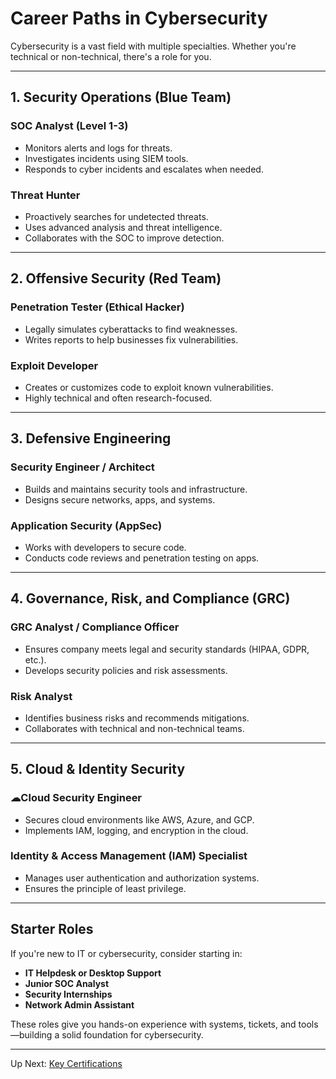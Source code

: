 # Career Paths in Cybersecurity

Cybersecurity is a vast field with multiple specialties. Whether you're technical or non-technical, there's a role for you.

---

## 1. Security Operations (Blue Team)

### SOC Analyst (Level 1-3)
- Monitors alerts and logs for threats.
- Investigates incidents using SIEM tools.
- Responds to cyber incidents and escalates when needed.

### Threat Hunter
- Proactively searches for undetected threats.
- Uses advanced analysis and threat intelligence.
- Collaborates with the SOC to improve detection.

---

##  2. Offensive Security (Red Team)

### Penetration Tester (Ethical Hacker)
- Legally simulates cyberattacks to find weaknesses.
- Writes reports to help businesses fix vulnerabilities.

### Exploit Developer
- Creates or customizes code to exploit known vulnerabilities.
- Highly technical and often research-focused.

---

## 3. Defensive Engineering

### Security Engineer / Architect
- Builds and maintains security tools and infrastructure.
- Designs secure networks, apps, and systems.

### Application Security (AppSec)
- Works with developers to secure code.
- Conducts code reviews and penetration testing on apps.

---

## 4. Governance, Risk, and Compliance (GRC)

### GRC Analyst / Compliance Officer
- Ensures company meets legal and security standards (HIPAA, GDPR, etc.).
- Develops security policies and risk assessments.

### Risk Analyst
- Identifies business risks and recommends mitigations.
- Collaborates with technical and non-technical teams.

---

## 5. Cloud & Identity Security

### ☁Cloud Security Engineer
- Secures cloud environments like AWS, Azure, and GCP.
- Implements IAM, logging, and encryption in the cloud.

### Identity & Access Management (IAM) Specialist
- Manages user authentication and authorization systems.
- Ensures the principle of least privilege.

---

## Starter Roles

If you're new to IT or cybersecurity, consider starting in:
- **IT Helpdesk or Desktop Support**
- **Junior SOC Analyst**
- **Security Internships**
- **Network Admin Assistant**

These roles give you hands-on experience with systems, tickets, and tools—building a solid foundation for cybersecurity.

---

Up Next: [Key Certifications](key-certifications.md)
